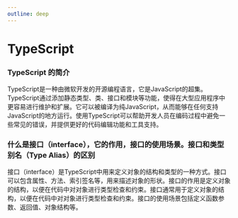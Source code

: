 ```yaml
---
outline: deep
---
```


# TypeScript

### TypeScript 的简介
TypeScript是一种由微软开发的开源编程语言，它是JavaScript的超集。TypeScript通过添加静态类型、类、接口和模块等功能，使得在大型应用程序中更容易进行维护和扩展。它可以被编译为纯JavaScript，从而能够在任何支持JavaScript的地方运行。使用TypeScript可以帮助开发人员在编码过程中避免一些常见的错误，并提供更好的代码编辑功能和工具支持。

### 什么是接口（interface），它的作用，接口的使用场景。接口和类型别名（Type Alias）的区别
接口（interface）是TypeScript中用来定义对象的结构和类型的一种方式。接口可以包含属性、方法、索引签名等，用来描述对象的形状。接口的作用是定义对象的结构，以便在代码中对对象进行类型检查和约束。接口通常用于定义对象的结构，以便在代码中对对象进行类型检查和约束。接口的使用场景包括定义函数参数、返回值、对象结构等。
